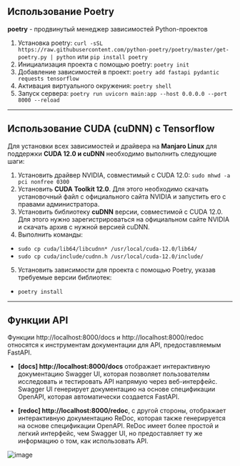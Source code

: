 ## Использование Poetry

**poetry** - продвинутый менеджер зависимостей Python-проектов

1. Установка poetry: `curl -sSL https://raw.githubusercontent.com/python-poetry/poetry/master/get-poetry.py | python`
или `pip install poetry`
2. Инициализация проекта с помощью poetry: `poetry init`
3. Добавление зависимостей в проект: `poetry add fastapi pydantic requests tensorflow`
4. Активация виртуального окружения: `poetry shell`
5. Запуск сервера: `poetry run uvicorn main:app --host 0.0.0.0 --port 8000 --reload`

---

## Использование CUDA (cuDNN) c Tensorflow

Для установки всех зависимостей и драйвера на **Manjaro Linux** для поддержки **CUDA 12.0 и cuDNN** необходимо выполнить следующие шаги:
1.  Установить драйвер NVIDIA, совместимый с CUDA 12.0: `sudo mhwd -a pci nonfree 0300`
2.  Установить **CUDA Toolkit 12.0**. Для этого необходимо скачать установочный файл с официального сайта NVIDIA и запустить его с правами администратора.
3.  Установить библиотеку **cuDNN** версии, совместимой с CUDA 12.0. Для этого нужно зарегистрироваться на официальном сайте NVIDIA и скачать архив с нужной версией cuDNN.
4.  Выполнить команды:
- `sudo cp cuda/lib64/libcudnn* /usr/local/cuda-12.0/lib64/`
- `sudo cp cuda/include/cudnn.h /usr/local/cuda-12.0/include/`
5. Установить зависимости для проекта с помощью Poetry, указав требуемые версии библиотек:
- `poetry install`

---

## Функции API

Функции http://localhost:8000/docs и http://localhost:8000/redoc относятся к инструментам документации для API, предоставляемым FastAPI.

- **[docs] http://localhost:8000/docs** отображает интерактивную документацию Swagger UI, которая позволяет пользователям исследовать и тестировать API напрямую через веб-интерфейс. Swagger UI генерирует документацию на основе спецификации OpenAPI, которая автоматически создается FastAPI.

- **[redoc] http://localhost:8000/redoc**, с другой стороны, отображает интерактивную документацию ReDoc, которая также генерируется на основе спецификации OpenAPI. ReDoc имеет более простой и легкий интерфейс, чем Swagger UI, но предоставляет ту же информацию о том, как использовать API.

![image](https://user-images.githubusercontent.com/99917230/227996622-926cf5c1-583f-46d5-a0f9-757e825b5062.png)
